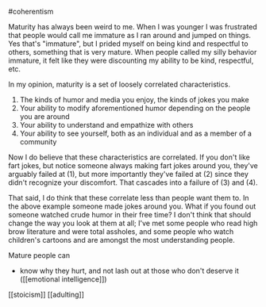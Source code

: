 #coherentism

Maturity has always been weird to me. When I was younger I was frustrated that people would call me immature as I ran around and jumped on things. Yes that's "immature", but I prided myself on being kind and respectful to others, something that is very mature. When people called my silly behavior immature, it felt like they were discounting my ability to be kind, respectful, etc.  

In my opinion, maturity is a set of loosely correlated characteristics.

1.  The kinds of humor and media you enjoy, the kinds of jokes you make
2.  Your ability to modify aforementioned humor depending on the people you are around
3.  Your ability to understand and empathize with others
4.  Your ability to see yourself, both as an individual and as a member of a community

Now I do believe that these characteristics are correlated. If you don't like fart jokes, but notice someone always making fart jokes around you, they've arguably failed at (1), but more importantly they've failed at (2) since they didn't recognize your discomfort. That cascades into a failure of (3) and (4).

That said, I do think that these correlate less than people want them to. In the above example someone made jokes around you. What if you found out someone watched crude humor in their free time? I don't think that should change the way you look at them at all; I've met some people who read high brow literature and were total assholes, and some people who watch children's cartoons and are amongst the most understanding people.

Mature people can
 - know why they hurt, and not lash out at those who don't deserve it ([[emotional intelligence]])

[[stoicism]] [[adulting]]
